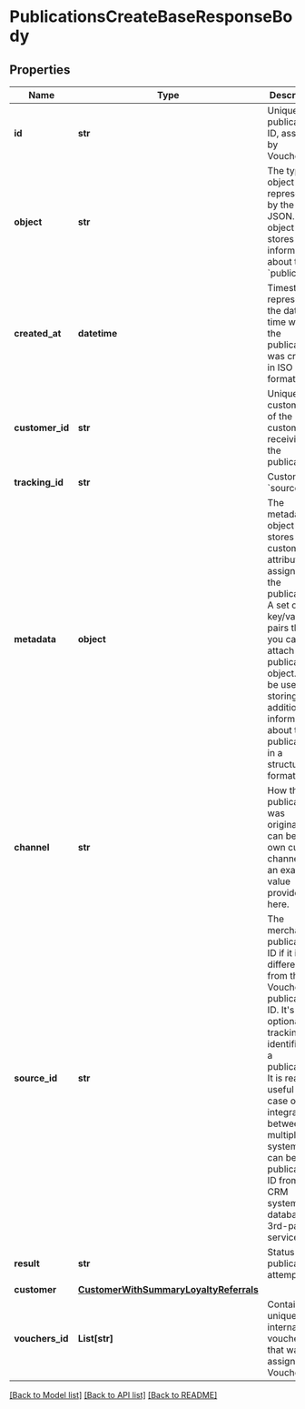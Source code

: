 # PublicationsCreateBaseResponseBody


## Properties
Name | Type | Description | Notes
------------ | ------------- | ------------- | -------------
**id** | **str** | Unique publication ID, assigned by Voucherify. | 
**object** | **str** | The type of object represented by the JSON. This object stores information about the &#x60;publication&#x60;. | [default to 'publication']
**created_at** | **datetime** | Timestamp representing the date and time when the publication was created in ISO 8601 format. | 
**customer_id** | **str** | Unique customer ID of the customer receiving the publication. | 
**tracking_id** | **str** | Customer&#39;s &#x60;source_id&#x60;. | [optional] 
**metadata** | **object** | The metadata object stores all custom attributes assigned to the publication. A set of key/value pairs that you can attach to a publication object. It can be useful for storing additional information about the publication in a structured format. | 
**channel** | **str** | How the publication was originated. It can be your own custom channel or an example value provided here. | [default to 'API']
**source_id** | **str** | The merchant’s publication ID if it is different from the Voucherify publication ID. It&#39;s an optional tracking identifier of a publication. It is really useful in case of an integration between multiple systems. It can be a publication ID from a CRM system, database or 3rd-party service.  | [optional] 
**result** | **str** | Status of the publication attempt. | [default to 'SUCCESS']
**customer** | [**CustomerWithSummaryLoyaltyReferrals**](CustomerWithSummaryLoyaltyReferrals.md) |  | 
**vouchers_id** | **List[str]** | Contains the unique internal voucher ID that was assigned by Voucherify. | 

[[Back to Model list]](../README.md#documentation-for-models) [[Back to API list]](../README.md#documentation-for-api-endpoints) [[Back to README]](../README.md)


